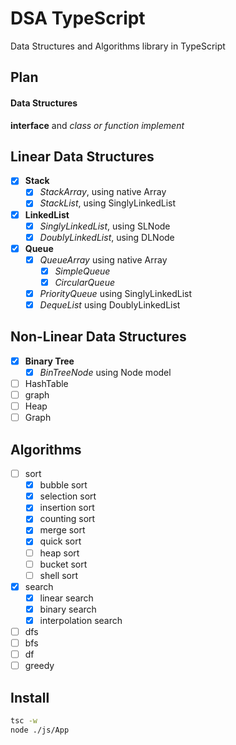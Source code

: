 # DSA TypeScript

Data Structures and Algorithms library in TypeScript

## Plan

#### Data Structures

**interface** and _class or function implement_

## Linear Data Structures

- [x] **Stack**
  - [x] _StackArray_, using native Array
  - [x] _StackList_, using SinglyLinkedList
- [x] **LinkedList**
  - [x] _SinglyLinkedList_, using SLNode
  - [x] _DoublyLinkedList_, using DLNode
- [x] **Queue**
  - [x] _QueueArray_ using native Array
    - [x] _SimpleQueue_
    - [x] _CircularQueue_
  - [x] _PriorityQueue_ using SinglyLinkedList
  - [x] _DequeList_ using DoublyLinkedList

## Non-Linear Data Structures

- [x] **Binary Tree**
  - [x] _BinTreeNode_ using Node model
- [ ] HashTable
- [ ] graph
- [ ] Heap
- [ ] Graph

## Algorithms

- [ ] sort
  - [x] bubble sort
  - [x] selection sort
  - [x] insertion sort
  - [x] counting sort
  - [x] merge sort
  - [x] quick sort
  - [ ] heap sort
  - [ ] bucket sort
  - [ ] shell sort
- [x] search
  - [x] linear search
  - [x] binary search
  - [x] interpolation search
- [ ] dfs
- [ ] bfs
- [ ] df
- [ ] greedy

## Install

```bash
tsc -w
node ./js/App
```
